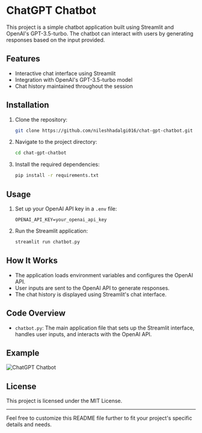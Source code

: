 # ChatGPT Chatbot

This project is a simple chatbot application built using Streamlit and OpenAI's GPT-3.5-turbo. The chatbot can interact with users by generating responses based on the input provided.

## Features

- Interactive chat interface using Streamlit
- Integration with OpenAI's GPT-3.5-turbo model
- Chat history maintained throughout the session

## Installation

1. Clone the repository:
    ```sh
    git clone https://github.com/nileshhadalgi016/chat-gpt-chatbot.git
    ```
2. Navigate to the project directory:
    ```sh
    cd chat-gpt-chatbot
    ```
3. Install the required dependencies:
    ```sh
    pip install -r requirements.txt
    ```

## Usage

1. Set up your OpenAI API key in a `.env` file:
    ```
    OPENAI_API_KEY=your_openai_api_key
    ```
2. Run the Streamlit application:
    ```sh
    streamlit run chatbot.py
    ```

## How It Works

- The application loads environment variables and configures the OpenAI API.
- User inputs are sent to the OpenAI API to generate responses.
- The chat history is displayed using Streamlit's chat interface.

## Code Overview

- `chatbot.py`: The main application file that sets up the Streamlit interface, handles user inputs, and interacts with the OpenAI API.

## Example

![ChatGPT Chatbot](screenshot.png)

## License

This project is licensed under the MIT License.

---

Feel free to customize this README file further to fit your project's specific details and needs.
